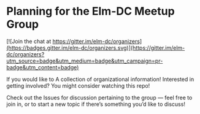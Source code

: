 # Planning for the Elm-DC Meetup Group

[![Join the chat at https://gitter.im/elm-dc/organizers](https://badges.gitter.im/elm-dc/organizers.svg)](https://gitter.im/elm-dc/organizers?utm_source=badge&utm_medium=badge&utm_campaign=pr-badge&utm_content=badge)

If you would like to 
A collection of organizational information! Interested in getting involved? You might consider watching this repo!

Check out the Issues for discussion pertaining to the group — feel free to join in, or to start a new topic if there’s something you’d like to discuss!
